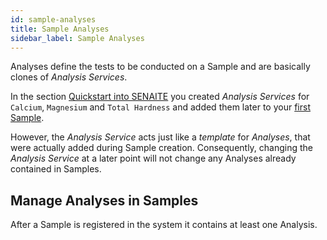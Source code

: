 ```yaml
---
id: sample-analyses
title: Sample Analyses
sidebar_label: Sample Analyses
---
```


Analyses define the tests to be conducted on a Sample and are basically clones
of *Analysis Services*.

In the section [Quickstart into SENAITE](quickstart#add-analysis-services) you
created *Analysis Services* for `Calcium`, `Magnesium` and `Total Hardness` and
added them later to your [first Sample](quickstart#add-new-samples).

However, the *Analysis Service* acts just like a *template* for *Analyses*, that
were actually added during Sample creation.
Consequently, changing the *Analysis Service* at a later point will not change
any Analyses already contained in Samples.


## Manage Analyses in Samples

After a Sample is registered in the system it contains at least one Analysis.

